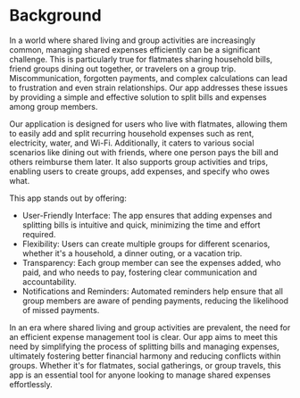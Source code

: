 # Background

In a world where shared living and group activities are increasingly common, managing shared expenses efficiently can be a significant challenge. This is particularly true for flatmates sharing household bills, friend groups dining out together, or travelers on a group trip. Miscommunication, forgotten payments, and complex calculations can lead to frustration and even strain relationships. Our app addresses these issues by providing a simple and effective solution to split bills and expenses among group members.

Our application is designed for users who live with flatmates, allowing them to easily add and split recurring household expenses such as rent, electricity, water, and Wi-Fi. Additionally, it caters to various social scenarios like dining out with friends, where one person pays the bill and others reimburse them later. It also supports group activities and trips, enabling users to create groups, add expenses, and specify who owes what.

This app stands out by offering:
- User-Friendly Interface: The app ensures that adding expenses and splitting bills is intuitive and quick, minimizing the time and effort required.
- Flexibility: Users can create multiple groups for different scenarios, whether it's a household, a dinner outing, or a vacation trip.
- Transparency: Each group member can see the expenses added, who paid, and who needs to pay, fostering clear communication and accountability.
- Notifications and Reminders: Automated reminders help ensure that all group members are aware of pending payments, reducing the likelihood of missed payments.

In an era where shared living and group activities are prevalent, the need for an efficient expense management tool is clear. Our app aims to meet this need by simplifying the process of splitting bills and managing expenses, ultimately fostering better financial harmony and reducing conflicts within groups. Whether it's for flatmates, social gatherings, or group travels, this app is an essential tool for anyone looking to manage shared expenses effortlessly.